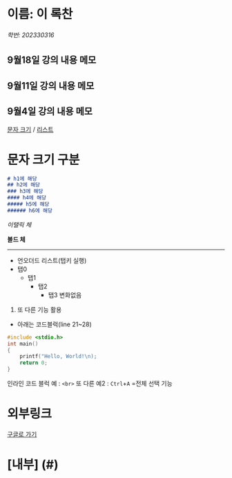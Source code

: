 # 이름: 이 록찬
###### 학번: 202330316

## 9월18일 강의 내용 메모

## 9월11일 강의 내용 메모

## 9월4일 강의 내용 메모

[문자 크기](#h1에-해당) / [리스트](#리스트)
# 문자 크기 구분
```md
# h1에 해당
## h2에 해당
### h3에 해당
#### h4에 해당
##### h5에 해당
###### h6에 해당
```
*이탤릭 체*

**볼드 체**

--- 
* 언오더드 리스트(탭키 실행)
* 탭0
    * 탭1
        * 탭2
            * 탭3 변화없음

1. 또 다른 기능 활용

* 아래는 코드블럭(line 21~28)
```c
#include <stdio.h>
int main()
{
    printf("Hello, World!\n);
    return 0;
}
```
인라인 코드 블럭 예 : `<br>` 또 다른 예2 : `Ctrl`+`A` =전체 선택 기능

# 외부링크
[구글로 가기](https://google.com "구글 바로가기 링크")

# [내부] (#)